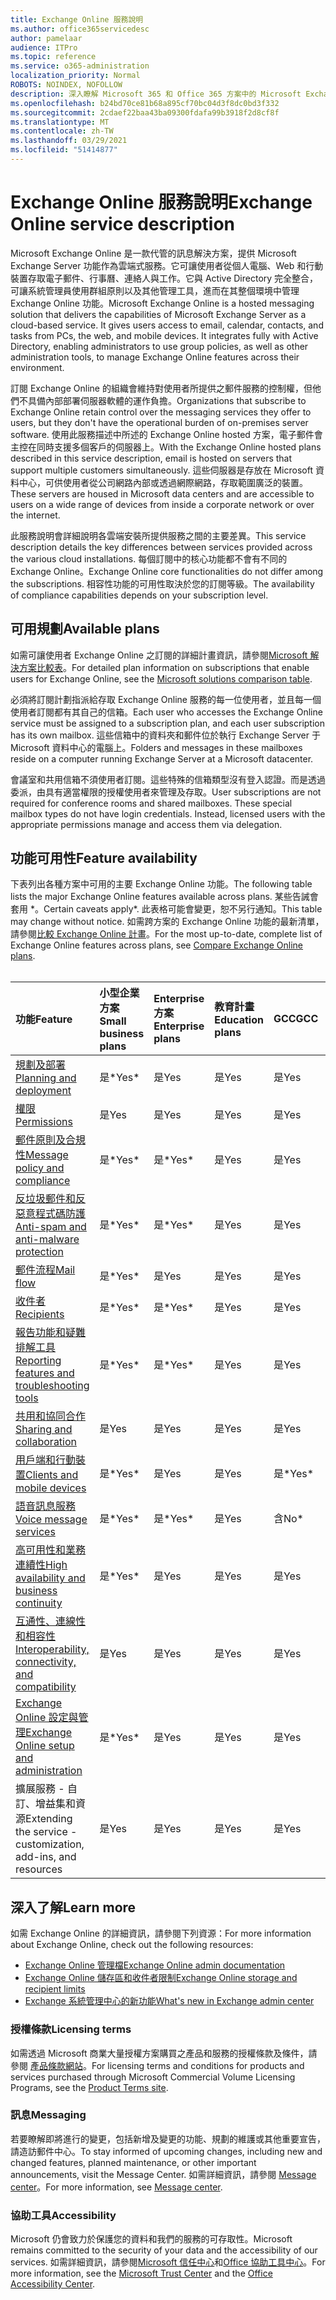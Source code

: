 ```yaml
---
title: Exchange Online 服務說明
ms.author: office365servicedesc
author: pamelaar
audience: ITPro
ms.topic: reference
ms.service: o365-administration
localization_priority: Normal
ROBOTS: NOINDEX, NOFOLLOW
description: 深入瞭解 Microsoft 365 和 Office 365 方案中的 Microsoft Exchange Online 服務和功能可用性。
ms.openlocfilehash: b24bd70ce81b68a895cf70bc04d3f8dc0bd3f332
ms.sourcegitcommit: 2cdaef22baa43ba09300fdafa99b3918f2d8cf8f
ms.translationtype: MT
ms.contentlocale: zh-TW
ms.lasthandoff: 03/29/2021
ms.locfileid: "51414877"
---
```

# <a name="exchange-online-service-description"></a><span data-ttu-id="5f485-103">Exchange Online 服務說明</span><span class="sxs-lookup"><span data-stu-id="5f485-103">Exchange Online service description</span></span>

<span data-ttu-id="5f485-p101">Microsoft Exchange Online 是一款代管的訊息解決方案，提供 Microsoft Exchange Server 功能作為雲端式服務。它可讓使用者從個人電腦、Web 和行動裝置存取電子郵件、行事曆、連絡人與工作。它與 Active Directory 完全整合，可讓系統管理員使用群組原則以及其他管理工具，進而在其整個環境中管理 Exchange Online 功能。</span><span class="sxs-lookup"><span data-stu-id="5f485-p101">Microsoft Exchange Online is a hosted messaging solution that delivers the capabilities of Microsoft Exchange Server as a cloud-based service. It gives users access to email, calendar, contacts, and tasks from PCs, the web, and mobile devices. It integrates fully with Active Directory, enabling administrators to use group policies, as well as other administration tools, to manage Exchange Online features across their environment.</span></span>
  
<span data-ttu-id="5f485-107">訂閱 Exchange Online 的組織會維持對使用者所提供之郵件服務的控制權，但他們不具備內部部署伺服器軟體的運作負擔。</span><span class="sxs-lookup"><span data-stu-id="5f485-107">Organizations that subscribe to Exchange Online retain control over the messaging services they offer to users, but they don't have the operational burden of on-premises server software.</span></span> <span data-ttu-id="5f485-108">使用此服務描述中所述的 Exchange Online hosted 方案，電子郵件會主控在同時支援多個客戶的伺服器上。</span><span class="sxs-lookup"><span data-stu-id="5f485-108">With the Exchange Online hosted plans described in this service description, email is hosted on servers that support multiple customers simultaneously.</span></span> <span data-ttu-id="5f485-109">這些伺服器是存放在 Microsoft 資料中心，可供使用者從公司網路內部或透過網際網路，存取範圍廣泛的裝置。</span><span class="sxs-lookup"><span data-stu-id="5f485-109">These servers are housed in Microsoft data centers and are accessible to users on a wide range of devices from inside a corporate network or over the internet.</span></span>

<span data-ttu-id="5f485-110">此服務說明會詳細說明各雲端安裝所提供服務之間的主要差異。</span><span class="sxs-lookup"><span data-stu-id="5f485-110">This service description details the key differences between services provided across the various cloud installations.</span></span> <span data-ttu-id="5f485-111">每個訂閱中的核心功能都不會有不同的 Exchange Online。</span><span class="sxs-lookup"><span data-stu-id="5f485-111">Exchange Online core functionalities do not differ among the subscriptions.</span></span> <span data-ttu-id="5f485-112">相容性功能的可用性取決於您的訂閱等級。</span><span class="sxs-lookup"><span data-stu-id="5f485-112">The availability of compliance capabilities depends on your subscription level.</span></span>
  
## <a name="available-plans"></a><span data-ttu-id="5f485-113">可用規劃</span><span class="sxs-lookup"><span data-stu-id="5f485-113">Available plans</span></span>

<span data-ttu-id="5f485-114">如需可讓使用者 Exchange Online 之訂閱的詳細計畫資訊，請參閱[Microsoft 解決方案比較表](https://go.microsoft.com/fwlink/?linkid=2139145)。</span><span class="sxs-lookup"><span data-stu-id="5f485-114">For detailed plan information on subscriptions that enable users for Exchange Online, see the [Microsoft solutions comparison table](https://go.microsoft.com/fwlink/?linkid=2139145).</span></span>

<span data-ttu-id="5f485-115">必須將訂閱計劃指派給存取 Exchange Online 服務的每一位使用者，並且每一個使用者訂閱都有其自己的信箱。</span><span class="sxs-lookup"><span data-stu-id="5f485-115">Each user who accesses the Exchange Online service must be assigned to a subscription plan, and each user subscription has its own mailbox.</span></span> <span data-ttu-id="5f485-116">這些信箱中的資料夾和郵件位於執行 Exchange Server 于 Microsoft 資料中心的電腦上。</span><span class="sxs-lookup"><span data-stu-id="5f485-116">Folders and messages in these mailboxes reside on a computer running Exchange Server at a Microsoft datacenter.</span></span>
  
<span data-ttu-id="5f485-p105">會議室和共用信箱不須使用者訂閱。這些特殊的信箱類型沒有登入認證。而是透過委派，由具有適當權限的授權使用者來管理及存取。</span><span class="sxs-lookup"><span data-stu-id="5f485-p105">User subscriptions are not required for conference rooms and shared mailboxes. These special mailbox types do not have login credentials. Instead, licensed users with the appropriate permissions manage and access them via delegation.</span></span>

## <a name="feature-availability"></a><span data-ttu-id="5f485-120">功能可用性</span><span class="sxs-lookup"><span data-stu-id="5f485-120">Feature availability</span></span>

<span data-ttu-id="5f485-121">下表列出各種方案中可用的主要 Exchange Online 功能。</span><span class="sxs-lookup"><span data-stu-id="5f485-121">The following table lists the major Exchange Online features available across plans.</span></span> <span data-ttu-id="5f485-122">某些告誡會套用 \*。</span><span class="sxs-lookup"><span data-stu-id="5f485-122">Certain caveats apply\*.</span></span> <span data-ttu-id="5f485-123">此表格可能會變更，恕不另行通知。</span><span class="sxs-lookup"><span data-stu-id="5f485-123">This table may change without notice.</span></span> <span data-ttu-id="5f485-124">如需跨方案的 Exchange Online 功能的最新清單，請參閱[比較 Exchange Online 計畫](https://www.microsoft.com/microsoft-365/exchange/compare-microsoft-exchange-online-plans)。</span><span class="sxs-lookup"><span data-stu-id="5f485-124">For the most up-to-date, complete list of Exchange Online features across plans, see [Compare Exchange Online plans](https://www.microsoft.com/microsoft-365/exchange/compare-microsoft-exchange-online-plans).</span></span><br><br>
  
| <span data-ttu-id="5f485-125">功能</span><span class="sxs-lookup"><span data-stu-id="5f485-125">Feature</span></span> | <span data-ttu-id="5f485-126">小型企業方案</span><span class="sxs-lookup"><span data-stu-id="5f485-126">Small business plans</span></span> | <span data-ttu-id="5f485-127">Enterprise 方案</span><span class="sxs-lookup"><span data-stu-id="5f485-127">Enterprise plans</span></span> | <span data-ttu-id="5f485-128">教育計畫</span><span class="sxs-lookup"><span data-stu-id="5f485-128">Education plans</span></span> | <span data-ttu-id="5f485-129">GCC</span><span class="sxs-lookup"><span data-stu-id="5f485-129">GCC</span></span> | <span data-ttu-id="5f485-130">GCC-High</span><span class="sxs-lookup"><span data-stu-id="5f485-130">GCC-High</span></span> | <span data-ttu-id="5f485-131">DOD</span><span class="sxs-lookup"><span data-stu-id="5f485-131">DOD</span></span> | 
|:-----|:-----|:-----|:-----|:-----|:-----|:-----|
|[<span data-ttu-id="5f485-132">規劃及部署</span><span class="sxs-lookup"><span data-stu-id="5f485-132">Planning and deployment</span></span>](planning-and-deployment.md)|<span data-ttu-id="5f485-133">是\*</span><span class="sxs-lookup"><span data-stu-id="5f485-133">Yes\*</span></span>|<span data-ttu-id="5f485-134">是</span><span class="sxs-lookup"><span data-stu-id="5f485-134">Yes</span></span>|<span data-ttu-id="5f485-135">是</span><span class="sxs-lookup"><span data-stu-id="5f485-135">Yes</span></span>|<span data-ttu-id="5f485-136">是</span><span class="sxs-lookup"><span data-stu-id="5f485-136">Yes</span></span>|<span data-ttu-id="5f485-137">是</span><span class="sxs-lookup"><span data-stu-id="5f485-137">Yes</span></span>|<span data-ttu-id="5f485-138">是</span><span class="sxs-lookup"><span data-stu-id="5f485-138">Yes</span></span>|
|[<span data-ttu-id="5f485-139">權限</span><span class="sxs-lookup"><span data-stu-id="5f485-139">Permissions</span></span>](permissions.md)|<span data-ttu-id="5f485-140">是</span><span class="sxs-lookup"><span data-stu-id="5f485-140">Yes</span></span>|<span data-ttu-id="5f485-141">是</span><span class="sxs-lookup"><span data-stu-id="5f485-141">Yes</span></span>|<span data-ttu-id="5f485-142">是</span><span class="sxs-lookup"><span data-stu-id="5f485-142">Yes</span></span>|<span data-ttu-id="5f485-143">是</span><span class="sxs-lookup"><span data-stu-id="5f485-143">Yes</span></span>|<span data-ttu-id="5f485-144">是</span><span class="sxs-lookup"><span data-stu-id="5f485-144">Yes</span></span>|<span data-ttu-id="5f485-145">是</span><span class="sxs-lookup"><span data-stu-id="5f485-145">Yes</span></span>|
|[<span data-ttu-id="5f485-146">郵件原則及合規性</span><span class="sxs-lookup"><span data-stu-id="5f485-146">Message policy and compliance</span></span>](message-policy-and-compliance.md)|<span data-ttu-id="5f485-147">是\*</span><span class="sxs-lookup"><span data-stu-id="5f485-147">Yes\*</span></span>|<span data-ttu-id="5f485-148">是\*</span><span class="sxs-lookup"><span data-stu-id="5f485-148">Yes\*</span></span>|<span data-ttu-id="5f485-149">是</span><span class="sxs-lookup"><span data-stu-id="5f485-149">Yes</span></span>|<span data-ttu-id="5f485-150">是</span><span class="sxs-lookup"><span data-stu-id="5f485-150">Yes</span></span>|<span data-ttu-id="5f485-151">是</span><span class="sxs-lookup"><span data-stu-id="5f485-151">Yes</span></span>|<span data-ttu-id="5f485-152">是</span><span class="sxs-lookup"><span data-stu-id="5f485-152">Yes</span></span>|
|[<span data-ttu-id="5f485-153">反垃圾郵件和反惡意程式碼防護</span><span class="sxs-lookup"><span data-stu-id="5f485-153">Anti-spam and anti-malware protection</span></span>](anti-spam-and-anti-malware-protection.md)|<span data-ttu-id="5f485-154">是\*</span><span class="sxs-lookup"><span data-stu-id="5f485-154">Yes\*</span></span>|<span data-ttu-id="5f485-155">是\*</span><span class="sxs-lookup"><span data-stu-id="5f485-155">Yes\*</span></span>|<span data-ttu-id="5f485-156">是</span><span class="sxs-lookup"><span data-stu-id="5f485-156">Yes</span></span>|<span data-ttu-id="5f485-157">是</span><span class="sxs-lookup"><span data-stu-id="5f485-157">Yes</span></span>|<span data-ttu-id="5f485-158">是</span><span class="sxs-lookup"><span data-stu-id="5f485-158">Yes</span></span>|<span data-ttu-id="5f485-159">是</span><span class="sxs-lookup"><span data-stu-id="5f485-159">Yes</span></span>|
|[<span data-ttu-id="5f485-160">郵件流程</span><span class="sxs-lookup"><span data-stu-id="5f485-160">Mail flow</span></span>](mail-flow.md)|<span data-ttu-id="5f485-161">是\*</span><span class="sxs-lookup"><span data-stu-id="5f485-161">Yes\*</span></span>|<span data-ttu-id="5f485-162">是</span><span class="sxs-lookup"><span data-stu-id="5f485-162">Yes</span></span>|<span data-ttu-id="5f485-163">是</span><span class="sxs-lookup"><span data-stu-id="5f485-163">Yes</span></span>|<span data-ttu-id="5f485-164">是</span><span class="sxs-lookup"><span data-stu-id="5f485-164">Yes</span></span>|<span data-ttu-id="5f485-165">是</span><span class="sxs-lookup"><span data-stu-id="5f485-165">Yes</span></span>|<span data-ttu-id="5f485-166">是</span><span class="sxs-lookup"><span data-stu-id="5f485-166">Yes</span></span>|
|[<span data-ttu-id="5f485-167">收件者</span><span class="sxs-lookup"><span data-stu-id="5f485-167">Recipients</span></span>](recipients.md)|<span data-ttu-id="5f485-168">是\*</span><span class="sxs-lookup"><span data-stu-id="5f485-168">Yes\*</span></span>|<span data-ttu-id="5f485-169">是\*</span><span class="sxs-lookup"><span data-stu-id="5f485-169">Yes\*</span></span>|<span data-ttu-id="5f485-170">是</span><span class="sxs-lookup"><span data-stu-id="5f485-170">Yes</span></span>|<span data-ttu-id="5f485-171">是</span><span class="sxs-lookup"><span data-stu-id="5f485-171">Yes</span></span>|<span data-ttu-id="5f485-172">是\*</span><span class="sxs-lookup"><span data-stu-id="5f485-172">Yes\*</span></span>|<span data-ttu-id="5f485-173">是\*</span><span class="sxs-lookup"><span data-stu-id="5f485-173">Yes\*</span></span>|
|[<span data-ttu-id="5f485-174">報告功能和疑難排解工具</span><span class="sxs-lookup"><span data-stu-id="5f485-174">Reporting features and troubleshooting tools</span></span>](reporting-features-and-troubleshooting-tools.md)|<span data-ttu-id="5f485-175">是\*</span><span class="sxs-lookup"><span data-stu-id="5f485-175">Yes\*</span></span>|<span data-ttu-id="5f485-176">是\*</span><span class="sxs-lookup"><span data-stu-id="5f485-176">Yes\*</span></span>|<span data-ttu-id="5f485-177">是</span><span class="sxs-lookup"><span data-stu-id="5f485-177">Yes</span></span>|<span data-ttu-id="5f485-178">是</span><span class="sxs-lookup"><span data-stu-id="5f485-178">Yes</span></span>|<span data-ttu-id="5f485-179">是\*</span><span class="sxs-lookup"><span data-stu-id="5f485-179">Yes\*</span></span>|<span data-ttu-id="5f485-180">是\*</span><span class="sxs-lookup"><span data-stu-id="5f485-180">Yes\*</span></span>|
|[<span data-ttu-id="5f485-181">共用和協同合作</span><span class="sxs-lookup"><span data-stu-id="5f485-181">Sharing and collaboration</span></span>](sharing-and-collaboration.md)|<span data-ttu-id="5f485-182">是</span><span class="sxs-lookup"><span data-stu-id="5f485-182">Yes</span></span>|<span data-ttu-id="5f485-183">是</span><span class="sxs-lookup"><span data-stu-id="5f485-183">Yes</span></span>|<span data-ttu-id="5f485-184">是</span><span class="sxs-lookup"><span data-stu-id="5f485-184">Yes</span></span>|<span data-ttu-id="5f485-185">是</span><span class="sxs-lookup"><span data-stu-id="5f485-185">Yes</span></span>|<span data-ttu-id="5f485-186">是</span><span class="sxs-lookup"><span data-stu-id="5f485-186">Yes</span></span>|<span data-ttu-id="5f485-187">是</span><span class="sxs-lookup"><span data-stu-id="5f485-187">Yes</span></span>|
|[<span data-ttu-id="5f485-188">用戶端和行動裝置</span><span class="sxs-lookup"><span data-stu-id="5f485-188">Clients and mobile devices</span></span>](clients-and-mobile-devices.md)|<span data-ttu-id="5f485-189">是\*</span><span class="sxs-lookup"><span data-stu-id="5f485-189">Yes\*</span></span>|<span data-ttu-id="5f485-190">是</span><span class="sxs-lookup"><span data-stu-id="5f485-190">Yes</span></span>|<span data-ttu-id="5f485-191">是</span><span class="sxs-lookup"><span data-stu-id="5f485-191">Yes</span></span>|<span data-ttu-id="5f485-192">是\*</span><span class="sxs-lookup"><span data-stu-id="5f485-192">Yes\*</span></span>|<span data-ttu-id="5f485-193">是\*</span><span class="sxs-lookup"><span data-stu-id="5f485-193">Yes\*</span></span>|<span data-ttu-id="5f485-194">是\*</span><span class="sxs-lookup"><span data-stu-id="5f485-194">Yes\*</span></span>|
|[<span data-ttu-id="5f485-195">語音訊息服務</span><span class="sxs-lookup"><span data-stu-id="5f485-195">Voice message services</span></span>](voice-message-services.md)|<span data-ttu-id="5f485-196">是\*</span><span class="sxs-lookup"><span data-stu-id="5f485-196">Yes\*</span></span>|<span data-ttu-id="5f485-197">是\*</span><span class="sxs-lookup"><span data-stu-id="5f485-197">Yes\*</span></span>|<span data-ttu-id="5f485-198">是</span><span class="sxs-lookup"><span data-stu-id="5f485-198">Yes</span></span>|<span data-ttu-id="5f485-199">含</span><span class="sxs-lookup"><span data-stu-id="5f485-199">No\*</span></span>|<span data-ttu-id="5f485-200">含</span><span class="sxs-lookup"><span data-stu-id="5f485-200">No\*</span></span>|<span data-ttu-id="5f485-201">含</span><span class="sxs-lookup"><span data-stu-id="5f485-201">No\*</span></span>|
|[<span data-ttu-id="5f485-202">高可用性和業務連續性</span><span class="sxs-lookup"><span data-stu-id="5f485-202">High availability and business continuity</span></span>](high-availability-and-business-continuity.md)|<span data-ttu-id="5f485-203">是\*</span><span class="sxs-lookup"><span data-stu-id="5f485-203">Yes\*</span></span>|<span data-ttu-id="5f485-204">是</span><span class="sxs-lookup"><span data-stu-id="5f485-204">Yes</span></span>|<span data-ttu-id="5f485-205">是</span><span class="sxs-lookup"><span data-stu-id="5f485-205">Yes</span></span>|<span data-ttu-id="5f485-206">是</span><span class="sxs-lookup"><span data-stu-id="5f485-206">Yes</span></span>|<span data-ttu-id="5f485-207">是</span><span class="sxs-lookup"><span data-stu-id="5f485-207">Yes</span></span>|<span data-ttu-id="5f485-208">是</span><span class="sxs-lookup"><span data-stu-id="5f485-208">Yes</span></span>|
|[<span data-ttu-id="5f485-209">互通性、連線性和相容性</span><span class="sxs-lookup"><span data-stu-id="5f485-209">Interoperability, connectivity, and compatibility</span></span>](interoperability-connectivity-and-compatibility.md)|<span data-ttu-id="5f485-210">是</span><span class="sxs-lookup"><span data-stu-id="5f485-210">Yes</span></span>|<span data-ttu-id="5f485-211">是</span><span class="sxs-lookup"><span data-stu-id="5f485-211">Yes</span></span>|<span data-ttu-id="5f485-212">是</span><span class="sxs-lookup"><span data-stu-id="5f485-212">Yes</span></span>|<span data-ttu-id="5f485-213">是</span><span class="sxs-lookup"><span data-stu-id="5f485-213">Yes</span></span>|<span data-ttu-id="5f485-214">是</span><span class="sxs-lookup"><span data-stu-id="5f485-214">Yes</span></span>|<span data-ttu-id="5f485-215">是</span><span class="sxs-lookup"><span data-stu-id="5f485-215">Yes</span></span>|
|[<span data-ttu-id="5f485-216">Exchange Online 設定與管理</span><span class="sxs-lookup"><span data-stu-id="5f485-216">Exchange Online setup and administration</span></span>](exchange-online-setup-and-administration.md)|<span data-ttu-id="5f485-217">是\*</span><span class="sxs-lookup"><span data-stu-id="5f485-217">Yes\*</span></span>|<span data-ttu-id="5f485-218">是</span><span class="sxs-lookup"><span data-stu-id="5f485-218">Yes</span></span>|<span data-ttu-id="5f485-219">是</span><span class="sxs-lookup"><span data-stu-id="5f485-219">Yes</span></span>|<span data-ttu-id="5f485-220">是</span><span class="sxs-lookup"><span data-stu-id="5f485-220">Yes</span></span>|<span data-ttu-id="5f485-221">是</span><span class="sxs-lookup"><span data-stu-id="5f485-221">Yes</span></span>|<span data-ttu-id="5f485-222">是\*</span><span class="sxs-lookup"><span data-stu-id="5f485-222">Yes\*</span></span>|
|<span data-ttu-id="5f485-223">擴展服務 - 自訂、增益集和資源</span><span class="sxs-lookup"><span data-stu-id="5f485-223">Extending the service - customization, add-ins, and resources</span></span>|<span data-ttu-id="5f485-224">是</span><span class="sxs-lookup"><span data-stu-id="5f485-224">Yes</span></span>|<span data-ttu-id="5f485-225">是</span><span class="sxs-lookup"><span data-stu-id="5f485-225">Yes</span></span>|<span data-ttu-id="5f485-226">是</span><span class="sxs-lookup"><span data-stu-id="5f485-226">Yes</span></span>|<span data-ttu-id="5f485-227">是</span><span class="sxs-lookup"><span data-stu-id="5f485-227">Yes</span></span>|<span data-ttu-id="5f485-228">是</span><span class="sxs-lookup"><span data-stu-id="5f485-228">Yes</span></span>|<span data-ttu-id="5f485-229">是</span><span class="sxs-lookup"><span data-stu-id="5f485-229">Yes</span></span>|

## <a name="learn-more"></a><span data-ttu-id="5f485-230">深入了解</span><span class="sxs-lookup"><span data-stu-id="5f485-230">Learn more</span></span>

<span data-ttu-id="5f485-231">如需 Exchange Online 的詳細資訊，請參閱下列資源：</span><span class="sxs-lookup"><span data-stu-id="5f485-231">For more information about Exchange Online, check out the following resources:</span></span>

- [<span data-ttu-id="5f485-232">Exchange Online 管理檔</span><span class="sxs-lookup"><span data-stu-id="5f485-232">Exchange Online admin documentation</span></span>](/exchange/exchange-online)
- [<span data-ttu-id="5f485-233">Exchange Online 儲存區和收件者限制</span><span class="sxs-lookup"><span data-stu-id="5f485-233">Exchange Online storage and recipient limits</span></span>](exchange-online-limits.md)
- [<span data-ttu-id="5f485-234">Exchange 系統管理中心的新功能</span><span class="sxs-lookup"><span data-stu-id="5f485-234">What's new in Exchange admin center</span></span>](/exchange/whats-new)

### <a name="licensing-terms"></a><span data-ttu-id="5f485-235">授權條款</span><span class="sxs-lookup"><span data-stu-id="5f485-235">Licensing terms</span></span>

<span data-ttu-id="5f485-236">如需透過 Microsoft 商業大量授權方案購買之產品和服務的授權條款及條件，請參閱 [產品條款網站](https://www.microsoft.com/licensing/terms/)。</span><span class="sxs-lookup"><span data-stu-id="5f485-236">For licensing terms and conditions for products and services purchased through Microsoft Commercial Volume Licensing Programs, see the [Product Terms site](https://www.microsoft.com/licensing/terms/).</span></span> 

### <a name="messaging"></a><span data-ttu-id="5f485-237">訊息</span><span class="sxs-lookup"><span data-stu-id="5f485-237">Messaging</span></span>

<span data-ttu-id="5f485-238">若要瞭解即將進行的變更，包括新增及變更的功能、規劃的維護或其他重要宣告，請造訪郵件中心。</span><span class="sxs-lookup"><span data-stu-id="5f485-238">To stay informed of upcoming changes, including new and changed features, planned maintenance, or other important announcements, visit the Message Center.</span></span> <span data-ttu-id="5f485-239">如需詳細資訊，請參閱 [Message center](/microsoft-365/admin/manage/message-center)。</span><span class="sxs-lookup"><span data-stu-id="5f485-239">For more information, see [Message center](/microsoft-365/admin/manage/message-center).</span></span>

### <a name="accessibility"></a><span data-ttu-id="5f485-240">協助工具</span><span class="sxs-lookup"><span data-stu-id="5f485-240">Accessibility</span></span>

<span data-ttu-id="5f485-241">Microsoft 仍會致力於保護您的資料和我們的服務的可存取性。</span><span class="sxs-lookup"><span data-stu-id="5f485-241">Microsoft remains committed to the security of your data and the accessibility of our services.</span></span> <span data-ttu-id="5f485-242">如需詳細資訊，請參閱[Microsoft 信任中心](https://www.microsoft.com/trust-center)和[Office 協助工具中心](https://support.office.com/article/ecab0fcf-d143-4fe8-a2ff-6cd596bddc6d)。</span><span class="sxs-lookup"><span data-stu-id="5f485-242">For more information, see the [Microsoft Trust Center](https://www.microsoft.com/trust-center) and the [Office Accessibility Center](https://support.office.com/article/ecab0fcf-d143-4fe8-a2ff-6cd596bddc6d).</span></span>
